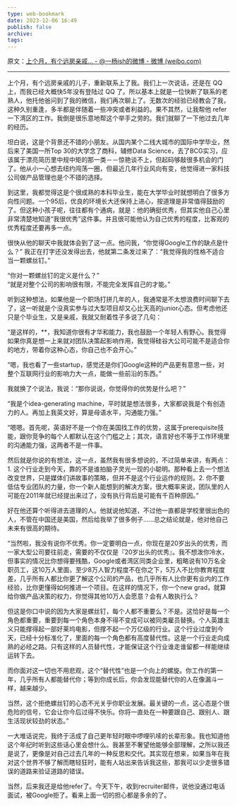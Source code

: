 ```yaml
---
type: web-bookmark
date: 2023-12-06 16:49
publish: false
archive: 
tags:
---
```

原文：[上个月，有个远房亲戚... - @一杨ish的微博 - 微博 (weibo.com)](https://weibo.com/6375760521/HfPxC0Bf9?pagetype=fav)

---

上个月，有个远房亲戚的儿子，重新联系上了我。我们上一次说话，还是在 QQ 上，而我已经大概快5年没有登陆过 QQ 了。所以基本上就是一位快断了联系的老熟人，他托他爸问到了我的微信，我们再次聊上了。无数次的经验已经教会了我，这种久别重逢，多半都是伴随着一些冲突或者利益的。果不其然，让我帮他 refer 一下湾区的工作。我倒是很乐意地帮这个举手之劳的。我们就聊了一下他过去几年的经历。  
  
坦白说，这是个背景还不错的小朋友。从国内某个二线大城市的国际中学毕业，然后来了美国一所Top 30的大学念了商科，辅修Data Science，去了BCG实习，应该属于漂亮简历里中规中矩的那一类－－惊艳谈不上，但起码够敲很多机会的门了。他从小一心想去纽约闯荡一圈，但最近几年行业风向有变，他觉得进一家科技公司做产品管理也是个不错的选择。  
  
到这里，我都觉得这是个很成熟的本科毕业生，能在大学毕业时就想明白了很多方向性问题。一个95后，优良的环境长大还保持上进心，按道理是非常值得鼓励的了。但这种小孩子呢，往往都有个通病，就是：他的确挺优秀，但其实他自己心里非常清楚地知道“我很优秀”这件事。并且很可能他认为自己优秀的程度，比客观的优秀程度还要再多一点。  
  
很快从他的聊天中我就体会到了这一点。他问我，“你觉得Google工作的缺点是什么？” 我正在打字还没发得出去，他就第二条发过来了：“我觉得我的性格不适合当一颗螺丝钉。”  
  
“你对一颗螺丝钉的定义是什么？”  
“就是对整个公司的影响很有限，不能完全发挥自己的才能。”  
  
听到这种想法，如果他是一个职场打拼几年的人，我通常是不太想浪费时间聊下去了，这一听就是个没真实参与过大型项目却又心比天高的junior心态。但考虑他还只是个毕业生，又是亲戚，我就又耐着性子多说了几句：  
  
“是这样的，\*\*，我知道你很有才华和能力，我也鼓励一个年轻人有野心。我觉得如果你真是想一上来就对团队决策起影响作用，我觉得硅谷大公司可能不是适合你的地方，带着你这种心态，你自己也不会开心。”  
  
“嗯，我也看了一些startup，感觉还是你们Google这种的产品更有意思一些，对整个互联网行业的影响力大一点，能做一些前沿的东西。”  
  
我就换了个说法，我说：“那你说说，你觉得你的优势是什么吧？”  
  
“我是个idea-generating machine，平时就是想法很多，大家都说我是个有创造力的人。再加上我英文好，算是母语水平，沟通能力强。”  
  
“嗯嗯。首先呢，英语好不是一个你在美国找工作的优势，这属于prerequisite技能，跟你竞争的每个人都默认在这个门槛之上；其次，语言好也不等于工作环境里的沟通能力强，这两者不是一件事。  
  
然后就是你说的有想法，这一点，虽然我有很多想说的，不过简单来讲，有两点：1. 这个行业走到今天，靠的不是谁拍脑子灵光一现的小聪明。那种看上去一个想法改变世界，只是媒体们讲故事的策略，但并不是这个行业运作的规则。2. 你不要低估专业团队的力量，你一个新人能想到的解决方案，很大概率来说，团队里的人可能在2011年就已经提出来过了，没有执行背后是可能有千百种原因。”  
  
好在他还算个听得进去道理的人。他就说他知道，不过他一直都是学校里很出色的人，不管在中国还是美国，然后给我举了很多例子……总之结论就是，他对他自己未来有很高的期待。  
  
“当然啦，我没有说你不优秀。你一定要明白一点，你现在是20岁出头的优秀，而一家大型公司要往前走，需要的不仅仅是『20岁出头的优秀』。我不想泼你冷水，但事实的情况比你想得要残酷，Google或者湾区同类企业里，粗略说有10万名全职员工，这10万人里面，至少8万人智力程度不在你之下，5万人不比你教育程度差，几乎所有人都比你更了解这个公司的产品，也几乎所有人比你更有业内的工作经验，比你更懂得如何推进一个项目。在这样的情况下，你一个new grad，就算给你做产品决策的权力，你觉得其他10万人会愿意？会有人敢执行么？  
  
但这是你口中说的因为大家是螺丝钉，每个人都不重要么？不是。这恰好是每一个角色都重要，重要到每一个角色本身不得不变成可以被同类雇员替换。个人英雄主义只能撑得起一部好莱坞电影，但撑不起一个万亿级的行业。这个行业过度到今天，已经十分标准化了，里面的每一个角色都有高度替代性。这是一个行业走向成熟的必经之路。只有这样的人员替代性，才能保证这个行业谁走谁留都一样能继续运转下去。  
  
而你面对这一切也不用悲观，这个“替代性”也是一个向上的螺旋。你工作的第一年，几乎所有人都能替代你；等到你成长后，你会发现能替代你的人在像漏斗一样，越来越少。  
  
当然，这个拒绝螺丝钉的心态不光关乎你职业发展。最关键的一点，这心态是个很危险的信号，它会让你今后过得不快乐。你将一直处在一种要跟自己、跟别人、跟生活现状较劲的状态。”  
  
一大堆话说完，我终于活成了自己更年轻时眼中啰哩叭嗦的长辈形象。我也知道他这个年纪时听到这些话心里会想什么。我甚至不奢望他能够全部理解，之所以我还是说了，更像是对自己过去几年的一种反思和交代。其实现在想来，如果当年在我对这个世界不够了解而瞎轻狂时，能有人站出来告诉我这些，那我可以少走很多错误的道路来验证道路的错误。  
  
当然，后来我还是给他refer了。今天下午，收到recruiter邮件，说他没通过电话面试，被Google拒了。看来上面一切的担心都是多余的了。